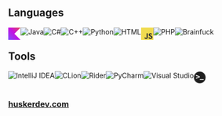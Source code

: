 ## Languages

<a href="https://en.wikipedia.org/wiki/Kotlin_(programming_language)"><img title="Kotlin" align="left" height="25" src="https://raw.githubusercontent.com/github/explore/80688e429a7d4ef2fca1e82350fe8e3517d3494d/topics/kotlin/kotlin.png"></a>
<a href="https://en.wikipedia.org/wiki/Java_(programming_language)"><img title="Java" align="left" height="25" src="https://cdn.icon-icons.com/icons2/2108/PNG/512/java_icon_130901.png"></a>
<a href="https://en.wikipedia.org/wiki/C_Sharp_(programming_language)"><img title="C#" align="left" height="25" src="https://seeklogo.com//images/C/c-sharp-c-logo-02F17714BA-seeklogo.com.png"></a>
<a href="https://en.wikipedia.org/wiki/C%2B%2B"><img title="C++" align="left" height="25" src="https://upload.wikimedia.org/wikipedia/commons/1/18/ISO_C%2B%2B_Logo.svg"></a>
<a href="https://en.wikipedia.org/wiki/Python_(programming_language)"><img title="Python" align="left" height="25" src="https://upload.wikimedia.org/wikipedia/commons/c/c3/Python-logo-notext.svg"></a>
<a href="https://en.wikipedia.org/wiki/HTML"><img title="HTML" align="left" height="25" src="https://cdn-icons-png.flaticon.com/512/732/732212.png"></a>
<a href="https://en.wikipedia.org/wiki/JavaScript"><img title="JavaScript" align="left" height="25" src="https://raw.githubusercontent.com/github/explore/80688e429a7d4ef2fca1e82350fe8e3517d3494d/topics/javascript/javascript.png"></a>
<a href="https://en.wikipedia.org/wiki/PHP"><img title="PHP" align="left" height="25" src="https://cdn.iconscout.com/icon/free/png-256/php-2038871-1720084.png"></a>
<a href="https://en.wikipedia.org/wiki/Brainfuck"><img title="Brainfuck" align="left" height="25" src="https://apprecs.org/gp/images/app-icons/300/86/com.sumitgouthaman.brainfuck_android.jpg"></a>

<br />

## Tools

<a href="https://en.wikipedia.org/wiki/IntelliJ_IDEA"><img title="IntelliJ IDEA" align="left" height="25" src="https://upload.wikimedia.org/wikipedia/commons/9/9c/IntelliJ_IDEA_Icon.svg"></a>
<a href="https://en.wikipedia.org/wiki/JetBrains#IDEs"><img title="CLion" align="left" height="25" src="https://cdn.worldvectorlogo.com/logos/clion-1.svg"></a>
<a href="https://en.wikipedia.org/wiki/JetBrains#IDEs"><img title="Rider" align="left" height="25" src="https://www.pngfind.com/pngs/b/642-6424738_rider-png.png"></a>
<a href="https://en.wikipedia.org/wiki/PyCharm"><img title="PyCharm" align="left" height="25" src="https://upload.wikimedia.org/wikipedia/commons/1/1d/PyCharm_Icon.svg"></a>
<a href="https://en.wikipedia.org/wiki/Microsoft_Visual_Studio"><img title="Visual Studio" align="left" height="25" src="https://upload.wikimedia.org/wikipedia/commons/5/59/Visual_Studio_Icon_2019.svg"></a>
<a href="https://en.wikipedia.org/wiki/Unix_shell"><img title="Terminal" align="left" height="25" src="https://raw.githubusercontent.com/github/explore/80688e429a7d4ef2fca1e82350fe8e3517d3494d/topics/terminal/terminal.png"></a>

<br />
<br />
  
### [huskerdev.com](https://huskerdev.com)
